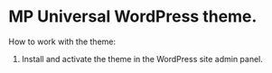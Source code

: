 # MP Universal WordPress theme.

How to work with the theme:

1. Install and activate the theme in the WordPress site admin panel.

